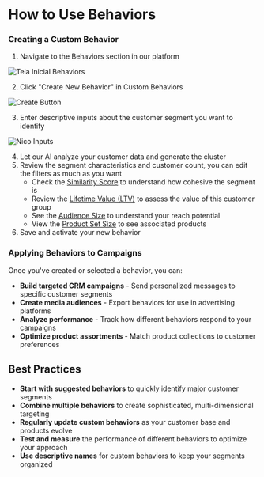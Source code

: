# How to Use Behaviors

### Creating a Custom Behavior

1. Navigate to the Behaviors section in our platform

![Tela Inicial Behaviors](/img/tela1-behaviors.png)

2. Click "Create New Behavior" in Custom Behaviors

![Create Button](/img/tela2-behaviors.png)

3. Enter descriptive inputs about the customer segment you want to identify

![Nico Inputs](/img/tela3-behaviors.png)

4. Let our AI analyze your customer data and generate the cluster
5. Review the segment characteristics and customer count, you can edit the filters as much as you want
   - Check the [Similarity Score](/docs/user-guide/behaviors#similarity-score-pontuação-de-similaridade) to understand how cohesive the segment is
   - Review the [Lifetime Value (LTV)](/docs/user-guide/behaviors#lifetime-value-ltv) to assess the value of this customer group
   - See the [Audience Size](/docs/user-guide/behaviors#audience-size) to understand your reach potential
   - View the [Product Set Size](/docs/user-guide/behaviors#product-set-size) to see associated products
6. Save and activate your new behavior

### Applying Behaviors to Campaigns

Once you've created or selected a behavior, you can:

- **Build targeted CRM campaigns** - Send personalized messages to specific customer segments
- **Create media audiences** - Export behaviors for use in advertising platforms
- **Analyze performance** - Track how different behaviors respond to your campaigns
- **Optimize product assortments** - Match product collections to customer preferences

## Best Practices

- **Start with suggested behaviors** to quickly identify major customer segments
- **Combine multiple behaviors** to create sophisticated, multi-dimensional targeting
- **Regularly update custom behaviors** as your customer base and products evolve
- **Test and measure** the performance of different behaviors to optimize your approach
- **Use descriptive names** for custom behaviors to keep your segments organized
